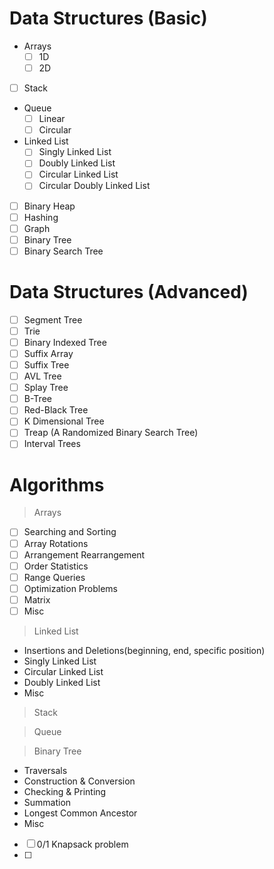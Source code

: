 # Data Structures (Basic)
- Arrays
  - [ ] 1D
  - [ ] 2D
- [ ] Stack
- Queue
  - [ ] Linear 
  - [ ] Circular
- Linked List  
  - [ ] Singly Linked List
  - [ ] Doubly Linked List
  - [ ] Circular Linked List
  - [ ] Circular Doubly Linked List
- [ ] Binary Heap
- [ ] Hashing
- [ ] Graph
- [ ] Binary Tree
- [ ] Binary Search Tree
# Data Structures (Advanced)
- [ ] Segment Tree
- [ ] Trie
- [ ] Binary Indexed Tree
- [ ] Suffix Array
- [ ] Suffix Tree
- [ ] AVL Tree
- [ ] Splay Tree
- [ ] B-Tree
- [ ] Red-Black Tree
- [ ] K Dimensional Tree
- [ ] Treap (A Randomized Binary Search Tree)
- [ ] Interval Trees

# Algorithms
> Arrays
  - [ ] Searching and Sorting
  - [ ] Array Rotations
  - [ ] Arrangement Rearrangement
  - [ ] Order Statistics
  - [ ] Range Queries
  - [ ] Optimization Problems
  - [ ] Matrix
  - [ ] Misc
> Linked List
  - Insertions and Deletions(beginning, end, specific position)
  - Singly Linked List
  - Circular Linked List
  - Doubly Linked List
  - Misc

> Stack

> Queue

> Binary Tree
  - Traversals
  - Construction & Conversion
  - Checking & Printing
  - Summation
  - Longest Common Ancestor
  - Misc

- [ ] 0/1 Knapsack problem
- [ ] 
